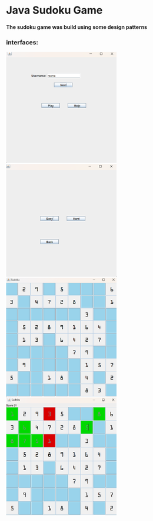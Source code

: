 <h1>Java Sudoku Game</h1>

<h4>The sudoku game was build using some design patterns</h4>

<h3>interfaces:</h3>
<img src="https://github.com/ReemaHaitham/Sudoku_Game/blob/main/sudoku%20imges/login%20page.png" width="300">  <img src="https://github.com/ReemaHaitham/Sudoku_Game/blob/main/sudoku%20imges/levels.png" width="300">  <img src="https://github.com/ReemaHaitham/Sudoku_Game/blob/main/sudoku%20imges/the%20board.png" width="300">  <img src="https://github.com/ReemaHaitham/Sudoku_Game/blob/main/sudoku%20imges/playing.png" width="300">
